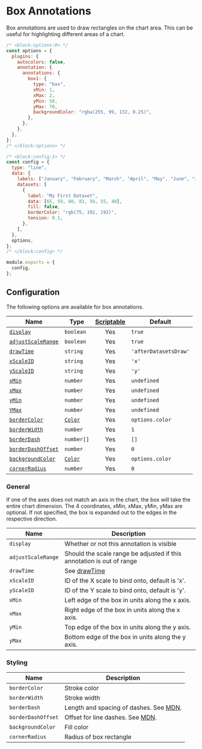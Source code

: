 # Box Annotations

Box annotations are used to draw rectangles on the chart area. This can be useful for highlighting different areas of a chart.

```js chart-editor
/* <block:options:0> */
const options = {
  plugins: {
    autocolors: false,
    annotation: {
      annotations: {
        box1: {
          type: "box",
          xMin: 1,
          xMax: 2,
          yMin: 50,
          yMax: 70,
          backgroundColor: "rgba(255, 99, 132, 0.25)",
        },
      },
    },
  },
};
/* </block:options> */

/* <block:config:1> */
const config = {
  type: "line",
  data: {
    labels: ["January", "February", "March", "April", "May", "June", "July"],
    datasets: [
      {
        label: "My First Dataset",
        data: [65, 59, 80, 81, 56, 55, 40],
        fill: false,
        borderColor: "rgb(75, 192, 192)",
        tension: 0.1,
      },
    ],
  },
  options,
};
/* </block:config> */

module.exports = {
  config,
};
```

## Configuration

The following options are available for box annotations.

| Name                           | Type                        | [Scriptable](../options#scriptable-options) | Default               |
| ------------------------------ | --------------------------- | :-----------------------------------------: | --------------------- |
| [`display`](#general)          | `boolean`                   |                     Yes                     | `true`                |
| [`adjustScaleRange`](#general) | `boolean`                   |                     Yes                     | `true`                |
| [`drawTime`](#general)         | `string`                    |                     Yes                     | `'afterDatasetsDraw'` |
| [`xScaleID`](#general)         | `string`                    |                     Yes                     | `'x'`                 |
| [`yScaleID`](#general)         | `string`                    |                     Yes                     | `'y'`                 |
| [`xMin`](#general)             | `number`                    |                     Yes                     | `undefined`           |
| [`xMax`](#general)             | `number`                    |                     Yes                     | `undefined`           |
| [`yMin`](#general)             | `number`                    |                     Yes                     | `undefined`           |
| [`YMax`](#general)             | `number`                    |                     Yes                     | `undefined`           |
| [`borderColor`](#styling)      | [`Color`](../options#color) |                     Yes                     | `options.color`       |
| [`borderWidth`](#styling)      | `number`                    |                     Yes                     | `1`                   |
| [`borderDash`](#styling)       | `number[]`                  |                     Yes                     | `[]`                  |
| [`borderDashOffset`](#styling) | `number`                    |                     Yes                     | `0`                   |
| [`backgroundColor`](#styling)  | [`Color`](../options#color) |                     Yes                     | `options.color`       |
| [`cornerRadius`](#styling)     | `number`                    |                     Yes                     | `0`                   |

### General

If one of the axes does not match an axis in the chart, the box will take the entire chart dimension. The 4 coordinates, xMin, xMax, yMin, yMax are optional. If not specified, the box is expanded out to the edges in the respective direction.

| Name               | Description                                                           |
| ------------------ | --------------------------------------------------------------------- |
| `display`          | Whether or not this annotation is visible                             |
| `adjustScaleRange` | Should the scale range be adjusted if this annotation is out of range |
| `drawTime`         | See [drawTime](../options#draw-time)                                  |
| `xScaleID`         | ID of the X scale to bind onto, default is 'x'.                       |
| `yScaleID`         | ID of the Y scale to bind onto, default is 'y'.                       |
| `xMin`             | Left edge of the box in units along the x axis.                       |
| `xMax`             | Right edge of the box in units along the x axis.                      |
| `yMin`             | Top edge of the box in units along the y axis.                        |
| `yMax`             | Bottom edge of the box in units along the y axis.                     |

### Styling

| Name               | Description                                                                                                                     |
| ------------------ | ------------------------------------------------------------------------------------------------------------------------------- |
| `borderColor`      | Stroke color                                                                                                                    |
| `borderWidth`      | Stroke width                                                                                                                    |
| `borderDash`       | Length and spacing of dashes. See [MDN](https://developer.mozilla.org/en-US/docs/Web/API/CanvasRenderingContext2D/setLineDash). |
| `borderDashOffset` | Offset for line dashes. See [MDN](https://developer.mozilla.org/en-US/docs/Web/API/CanvasRenderingContext2D/lineDashOffset).    |
| `backgroundColor`  | Fill color                                                                                                                      |
| `cornerRadius`     | Radius of box rectangle                                                                                                         |
